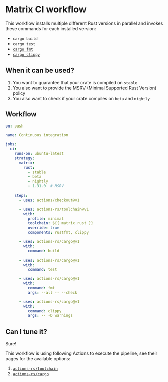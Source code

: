 # Matrix CI workflow

This workflow installs multiple different Rust versions in parallel
and invokes these commands for each installed version:

 * `cargo build`
 * `cargo test`
 * [`cargo fmt`](https://github.com/rust-lang/rustfmt)
 * [`cargo clippy`](https://github.com/rust-lang/rust-clippy)

## When it can be used?

1. You want to guarantee that your crate is compiled on `stable`
2. You also want to provide the MSRV (Minimal Supported Rust Version) policy
3. You also want to check if your crate compiles on `beta` and `nightly`

## Workflow

```yaml
on: push

name: Continuous integration

jobs:
  ci:
    runs-on: ubuntu-latest
    strategy:
      matrix:
        rust:
          - stable
          - beta
          - nightly
          - 1.31.0  # MSRV

    steps:
      - uses: actions/checkout@v1

      - uses: actions-rs/toolchain@v1
        with:
          profile: minimal
          toolchain: ${{ matrix.rust }}
          override: true
          components: rustfmt, clippy

      - uses: actions-rs/cargo@v1
        with:
          command: build

      - uses: actions-rs/cargo@v1
        with:
          command: test

      - uses: actions-rs/cargo@v1
        with:
          command: fmt
          args: --all -- --check

      - uses: actions-rs/cargo@v1
        with:
          command: clippy
          args: -- -D warnings
```

## Can I tune it?

Sure!

This workflow is using following Actions to execute the pipeline,
see their pages for the available options:

1. [`actions-rs/toolchain`](https://github.com/actions-rs/toolchain)
2. [`actions-rs/cargo`](https://github.com/actions-rs/cargo)

